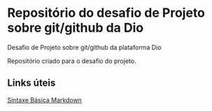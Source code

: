# Repositório do desafio de Projeto sobre git/github da Dio
Desafio de Projeto sobre git/github da plataforma Dio

Repositório criado para o desafio do projeto.

## Links úteis
[Sintaxe Básica Markdown](https://www.markdownguide.org/getting-started/)
